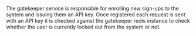 The gatekeeper service is responsible for enrolling new sign-ups to the system and issuing them an API key.  Once registered each request is sent with an
API key it is checked against the gatekeeper redis instance to check whether the user is currently locked out from the system or not.